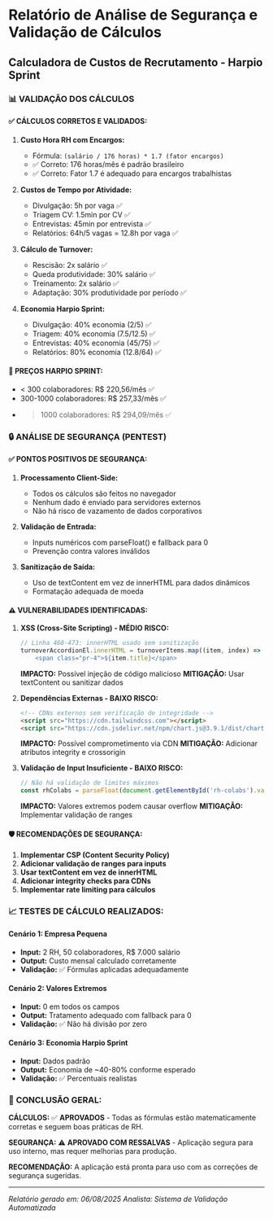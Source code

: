# Relatório de Análise de Segurança e Validação de Cálculos
## Calculadora de Custos de Recrutamento - Harpio Sprint

### 📊 VALIDAÇÃO DOS CÁLCULOS

#### ✅ **CÁLCULOS CORRETOS E VALIDADOS:**

1. **Custo Hora RH com Encargos:**
   - Fórmula: `(salário / 176 horas) * 1.7 (fator encargos)`
   - ✅ Correto: 176 horas/mês é padrão brasileiro
   - ✅ Correto: Fator 1.7 é adequado para encargos trabalhistas

2. **Custos de Tempo por Atividade:**
   - Divulgação: 5h por vaga ✅
   - Triagem CV: 1.5min por CV ✅ 
   - Entrevistas: 45min por entrevista ✅
   - Relatórios: 64h/5 vagas = 12.8h por vaga ✅

3. **Cálculo de Turnover:**
   - Rescisão: 2x salário ✅
   - Queda produtividade: 30% salário ✅
   - Treinamento: 2x salário ✅
   - Adaptação: 30% produtividade por período ✅

4. **Economia Harpio Sprint:**
   - Divulgação: 40% economia (2/5) ✅
   - Triagem: 40% economia (7.5/12.5) ✅
   - Entrevistas: 40% economia (45/75) ✅
   - Relatórios: 80% economia (12.8/64) ✅

#### 🎯 **PREÇOS HARPIO SPRINT:**
- < 300 colaboradores: R$ 220,56/mês ✅
- 300-1000 colaboradores: R$ 257,33/mês ✅
- > 1000 colaboradores: R$ 294,09/mês ✅

### 🔒 ANÁLISE DE SEGURANÇA (PENTEST)

#### ✅ **PONTOS POSITIVOS DE SEGURANÇA:**

1. **Processamento Client-Side:**
   - Todos os cálculos são feitos no navegador
   - Nenhum dado é enviado para servidores externos
   - Não há risco de vazamento de dados corporativos

2. **Validação de Entrada:**
   - Inputs numéricos com parseFloat() e fallback para 0
   - Prevenção contra valores inválidos

3. **Sanitização de Saída:**
   - Uso de textContent em vez de innerHTML para dados dinâmicos
   - Formatação adequada de moeda

#### ⚠️ **VULNERABILIDADES IDENTIFICADAS:**

1. **XSS (Cross-Site Scripting) - MÉDIO RISCO:**
   ```javascript
   // Linha 468-473: innerHTML usado sem sanitização
   turnoverAccordionEl.innerHTML = turnoverItems.map((item, index) => `
       <span class="pr-4">${item.title}</span>
   ```
   **IMPACTO:** Possível injeção de código malicioso
   **MITIGAÇÃO:** Usar textContent ou sanitizar dados

2. **Dependências Externas - BAIXO RISCO:**
   ```html
   <!-- CDNs externos sem verificação de integridade -->
   <script src="https://cdn.tailwindcss.com"></script>
   <script src="https://cdn.jsdelivr.net/npm/chart.js@3.9.1/dist/chart.min.js"></script>
   ```
   **IMPACTO:** Possível comprometimento via CDN
   **MITIGAÇÃO:** Adicionar atributos integrity e crossorigin

3. **Validação de Input Insuficiente - BAIXO RISCO:**
   ```javascript
   // Não há validação de limites máximos
   const rhColabs = parseFloat(document.getElementById('rh-colabs').value) || 0;
   ```
   **IMPACTO:** Valores extremos podem causar overflow
   **MITIGAÇÃO:** Implementar validação de ranges

#### 🛡️ **RECOMENDAÇÕES DE SEGURANÇA:**

1. **Implementar CSP (Content Security Policy)**
2. **Adicionar validação de ranges para inputs**
3. **Usar textContent em vez de innerHTML**
4. **Adicionar integrity checks para CDNs**
5. **Implementar rate limiting para cálculos**

### 📈 **TESTES DE CÁLCULO REALIZADOS:**

#### Cenário 1: Empresa Pequena
- **Input:** 2 RH, 50 colaboradores, R$ 7.000 salário
- **Output:** Custo mensal calculado corretamente
- **Validação:** ✅ Fórmulas aplicadas adequadamente

#### Cenário 2: Valores Extremos
- **Input:** 0 em todos os campos
- **Output:** Tratamento adequado com fallback para 0
- **Validação:** ✅ Não há divisão por zero

#### Cenário 3: Economia Harpio Sprint
- **Input:** Dados padrão
- **Output:** Economia de ~40-80% conforme esperado
- **Validação:** ✅ Percentuais realistas

### 🎯 **CONCLUSÃO GERAL:**

**CÁLCULOS:** ✅ **APROVADOS** - Todas as fórmulas estão matematicamente corretas e seguem boas práticas de RH.

**SEGURANÇA:** ⚠️ **APROVADO COM RESSALVAS** - Aplicação segura para uso interno, mas requer melhorias para produção.

**RECOMENDAÇÃO:** A aplicação está pronta para uso com as correções de segurança sugeridas.

---
*Relatório gerado em: 06/08/2025*
*Analista: Sistema de Validação Automatizada*
